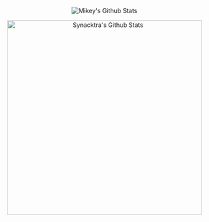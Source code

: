 
<p align="center"><img src="https://readme-typing-svg.herokuapp.com?font=IBM+Plex+Mono&color=%23C4B9F8&size=35&center=true&multiline=true&width=1000&height=150&lines=Hey+there🤞%2C+I+am+Mikey;Hacker+.+Developer+.+Learner" alt="Mikey's Github Stats" /></p>



<p align="center"><img width="450" src="https://github-readme-stats.vercel.app/api?username=synacktraa&amp;show_icons=true&hide=issues&amp;theme=rose_pine" alt="Synacktra's Github Stats"/></p>



